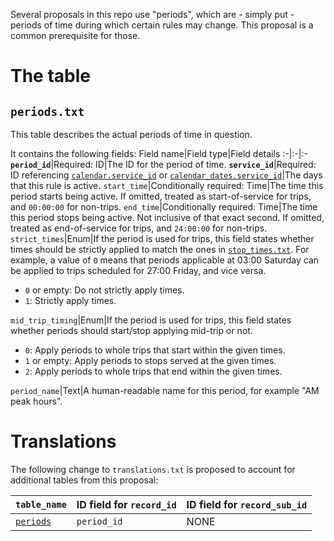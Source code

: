 Several proposals in this repo use "periods", which are - simply put - periods of time during which certain rules may change. This proposal is a common prerequisite for those.

# The table

## `periods.txt`
This table describes the actual periods of time in question.

It contains the following fields:
Field name|Field type|Field details
:-|:-|:-
**`period_id`**|Required: ID|The ID for the period of time.
**`service_id`**|Required: ID referencing [`calendar.service_id`](https://developers.google.com/transit/gtfs/reference/#calendartxt) or [`calendar_dates.service_id`](https://developers.google.com/transit/gtfs/reference/#calendardatestxt)|The days that this rule is active.
`start_time`|Conditionally required: Time|The time this period starts being active. If omitted, treated as start-of-service for trips, and `00:00:00` for non-trips.
`end_time`|Conditionally required: Time|The time this period stops being active. Not inclusive of that exact second. If omitted, treated as end-of-service for trips, and `24:00:00` for non-trips.
`strict_times`|Enum|If the period is used for trips, this field states whether times should be strictly applied to match the ones in [`stop_times.txt`](https://developers.google.com/transit/gtfs/reference/#stop_timestxt). For example, a value of `0` means that periods applicable at 03:00 Saturday can be applied to trips scheduled for 27:00 Friday, and vice versa.<ul><li>`0` or empty: Do not strictly apply times.</li><li>`1`: Strictly apply times.</li></ul>
`mid_trip_timing`|Enum|If the period is used for trips, this field states whether periods should start/stop applying mid-trip or not.<ul><li>`0`: Apply periods to whole trips that start within the given times.</li><li>`1` or empty: Apply periods to stops served at the given times.</li><li>`2`: Apply periods to whole trips that end within the given times.</li></ul>
`period_name`|Text|A human-readable name for this period, for example "AM peak hours".

# Translations
The following change to `translations.txt` is proposed to account for additional tables from this proposal:

`table_name`|ID field for `record_id`|ID field for `record_sub_id`
:-|:-|:-
[`periods`](#periodstxt)|`period_id`|NONE
